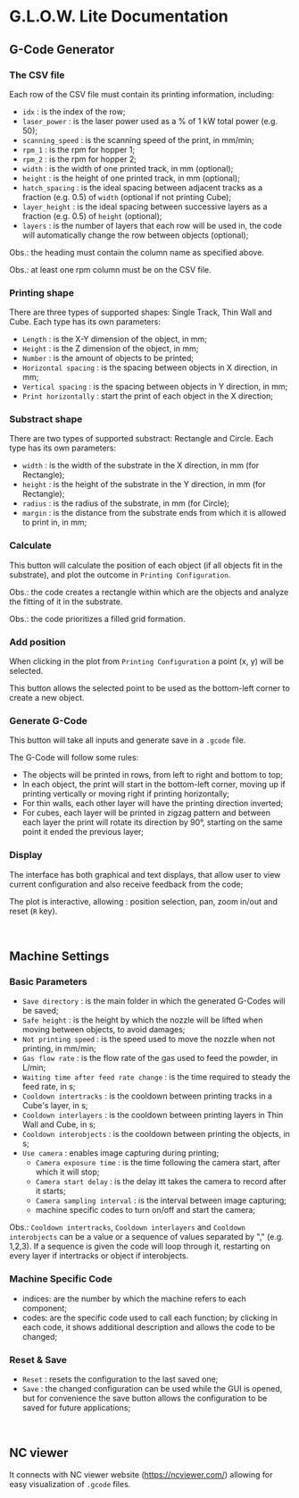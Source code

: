 <!-- Ctrl + Shift + V to read -->
# G.L.O.W. Lite Documentation

## G-Code Generator

### The CSV file
Each row of the CSV file must contain its printing information, including:

 - `idx` : is the index of the row;
 - `laser_power` : is the laser power used as a % of 1 kW total power (e.g. 50);
 - `scanning_speed` : is the scanning speed of the print, in mm/min;
 - `rpm_1` : is the rpm for hopper 1;
 - `rpm_2` : is the rpm for hopper 2;
 - `width` : is the width of one printed track, in mm (optional);
 - `height` : is the height of one printed track, in mm (optional);
 - `hatch_spacing` : is the ideal spacing between adjacent tracks as a fraction (e.g. 0.5) of `width` (optional if not printing Cube);
 - `layer_height` : is the ideal spacing between successive layers as a fraction (e.g. 0.5) of `height` (optional);
 - `layers` : is the number of layers that each row will be used in, the code will automatically change the row between objects (optional);

Obs.: the heading must contain the column name as specified above.

Obs.: at least one rpm column must be on the CSV file.

### Printing shape
There are three types of supported shapes: Single Track, Thin Wall and Cube. Each type has its own parameters:

 - `Length` : is the X-Y dimension of the object, in mm;
 - `Height` : is the Z dimension of the object, in mm;
 - `Number` : is the amount of objects to be printed;
 - `Horizontal spacing` : is the spacing between objects in X direction, in mm;
 - `Vertical spacing` : is the spacing between objects in Y direction, in mm;
 - `Print horizontally` : start the print of each object in the X direction;

### Substract shape
There are two types of supported substract: Rectangle and Circle. Each type has its own parameters:

 - `width` : is the width of the substrate in the X direction, in mm (for Rectangle);
 - `height` : is the height of the substrate in the Y direction, in mm (for Rectangle);
 - `radius` : is the radius of the substrate, in mm (for Circle);
 - `margin` : is the distance from the substrate ends from which it is allowed to print in, in mm;

### Calculate
This button will calculate the position of each object (if all objects fit in the substrate), and plot the outcome in `Printing Configuration`.

Obs.: the code creates a rectangle within which are the objects and analyze the fitting of it in the substrate.

Obs.: the code prioritizes a filled grid formation.

### Add position
When clicking in the plot from `Printing Configuration` a point (x, y) will be selected.

This button allows the selected point to be used as the bottom-left corner to create a new object.

### Generate G-Code
This button will take all inputs and generate save in a `.gcode` file.

The G-Code will follow some rules:

 - The objects will be printed in rows, from left to right and bottom to top;
 - In each object, the print will start in the bottom-left corner, moving up if printing vertically or moving right if printing horizontally;
 - For thin walls, each other layer will have the printing direction inverted;
 - For cubes, each layer will be printed in zigzag pattern and between each layer the print will rotate its direction by 90&deg;, starting on the same point it ended the previous layer;

### Display
The interface has both graphical and text displays, that allow user to view current configuration and also receive feedback from the code;

The plot is interactive, allowing : position selection, pan, zoom in/out and reset (`R` key).

<br/>

## Machine Settings

### Basic Parameters
 - `Save directory` : is the main folder in which the generated G-Codes will be saved;
 - `Safe height` : is the height by which the nozzle will be lifted when moving between objects, to avoid damages;
 - `Not printing speed` : is the speed used to move the nozzle when not printing, in mm/min;
 - `Gas flow rate` : is the flow rate of the gas used to feed the powder, in L/min;
 - `Waiting time after feed rate change` : is the time required to steady the feed rate, in s;
 - `Cooldown intertracks` : is the cooldown between printing tracks in a Cube's layer, in s;
 - `Cooldown interlayers` : is the cooldown between printing layers in Thin Wall and Cube, in s;
 - `Cooldown interobjects` : is the cooldown between printing the objects, in s;
 - `Use camera` : enables image capturing during printing;
    - `Camera exposure time` : is the time following the camera start, after which it will stop;
    - `Camera start delay` : is the delay itt takes the camera to record after it starts;
    - `Camera sampling interval`  : is the interval between image capturing;
    - machine specific codes to turn on/off and start the camera;

Obs.: `Cooldown intertracks`, `Cooldown interlayers` and `Cooldown interobjects` can be a value or a sequence of values separated by "," (e.g. 1,2,3). If a sequence is given the code will loop through it, restarting on every layer if intertracks or object if interobjects.

### Machine Specific Code
 - indices: are the number by which the machine refers to each component;
 - codes: are the specific code used to call each function; by clicking in each code, it shows additional description and allows the code to be changed;

### Reset & Save
 - `Reset` : resets the configuration to the last saved one;
 - `Save` : the changed configuration can be used while the GUI is opened, but for convenience the save button allows the configuration to be saved for future applications;

<br/>

## NC viewer
It connects with NC viewer website (https://ncviewer.com/) allowing for easy visualization of `.gcode` files.
